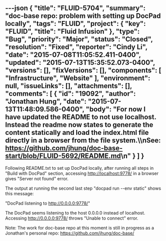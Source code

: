 ---json
{
  "title": "FLUID-5704",
  "summary": "doc-base repo: problem with setting up DocPad locally",
  "tags": "FLUID",
  "project": {
    "key": "FLUID",
    "title": "Fluid Infusion"
  },
  "type": "Bug",
  "priority": "Major",
  "status": "Closed",
  "resolution": "Fixed",
  "reporter": "Cindy Li",
  "date": "2015-07-08T11:05:52.411-0400",
  "updated": "2015-07-13T15:35:52.073-0400",
  "versions": [],
  "fixVersions": [],
  "components": [
    "Infrastructure",
    "Website"
  ],
  "environment": null,
  "issueLinks": [],
  "attachments": [],
  "comments": [
    {
      "id": "19092",
      "author": "Jonathan Hung",
      "date": "2015-07-13T11:48:09.586-0400",
      "body": "For now I have updated the README to not use localhost. Instead the readme now states to generate the content statically and load the index.html file directly in a browser from the file system.\\\nSee: <https://github.com/jhung/doc-base-start/blob/FLUID-5692/README.md>\n"
    }
  ]
}
---
Following README.txt to set up DocPad locally, after running all steps in "Build with DocPad" section, accessing <http://localhost:9778/> in a browser gives "Server not found" error.

The output at running the second last step "docpad run --env static" shows this message:

"DocPad listening to <http://0.0.0.0:9778/>"

The DocPad seems listening to the host 0.0.0.0 instead of localhost. Accessing <http://0.0.0.0:9778/> throws "Unable to connect" error.

Note: The work for doc-base repo at this moment is still in progress as a Jonathan's personal repo: <https://github.com/jhung/doc-base/>&#x20;

        